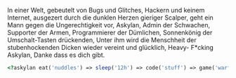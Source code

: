 In einer Welt,
gebeutelt von Bugs und Glitches,
Hackern und keinem Internet,
ausgezert durch die dunklen Herzen gieriger Scalper,
geht ein Mann gegen die Ungerechtigkeit vor,
Askylan,
Admin der Schwachen,
Supporter der Armen,
Programmierer der Dümlichen,
Sonnenkönig der Umschalt-Tasten drückenden,
Unter ihm wird die Menschheit der stubenhockenden Dicken wieder vereint und glücklich,
Heavy- F*cking Askylan,
Danke dass es dich gibt.

```php
<?askylan eat('nuddles') => sleep('12h') => code('stuff') => game('warframe') => repeate(true); ?>
```

<!---
Askylan/Askylan is a ✨ special ✨ repository because its `README.md` (this file) appears on your GitHub profile.
You can click the Preview link to take a look at your changes.
--->
